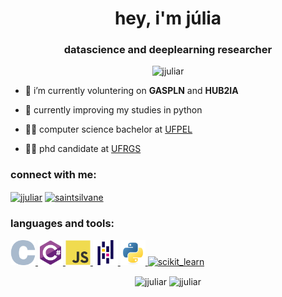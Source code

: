 <h1 align="center">hey, i'm júlia</h1>
<h3 align="center">datascience and deeplearning researcher</h3>

<p align="center"> <img src="https://komarev.com/ghpvc/?username=jjuliar&label=Profile%20views&color=0e75b6&style=flat" alt="jjuliar" /> </p>

- 🔭 i’m currently voluntering on **GASPLN** and **HUB2IA**

- 🌱 currently improving my studies in python

- 👨‍💻 computer science bachelor at [UFPEL](UFPEL)

- 👨‍💻 phd candidate at [UFRGS](UFRGS)

<h3 align="left">connect with me:</h3>
<p align="left">
<a href="https://www.linkedin.com/in/julia-junqueira-111383161/" target="blank"><img align="center" src="https://raw.githubusercontent.com/rahuldkjain/github-profile-readme-generator/master/src/images/icons/Social/linked-in-alt.svg" alt="jjuliar" height="30" width="40" /></a>
<a href="https://instagram.com/jjjjul.ia" target="blank"><img align="center" src="https://raw.githubusercontent.com/rahuldkjain/github-profile-readme-generator/master/src/images/icons/Social/instagram.svg" alt="saintsilvane" height="30" width="40" /></a>
</p>

<h3 align="left">languages and tools:</h3>
<p align="left"> <a href="https://www.cprogramming.com/" target="_blank" rel="noreferrer"> <img src="https://raw.githubusercontent.com/devicons/devicon/master/icons/c/c-original.svg" alt="c" width="40" height="40"/> </a> <a href="https://www.w3schools.com/cs/" target="_blank" rel="noreferrer"> <img src="https://raw.githubusercontent.com/devicons/devicon/master/icons/csharp/csharp-original.svg" alt="csharp" width="40" height="40"/> </a> <a href="https://developer.mozilla.org/en-US/docs/Web/JavaScript" target="_blank" rel="noreferrer"> <img src="https://raw.githubusercontent.com/devicons/devicon/master/icons/javascript/javascript-original.svg" alt="javascript" width="40" height="40"/> </a> <a href="https://pandas.pydata.org/" target="_blank" rel="noreferrer"> <img src="https://raw.githubusercontent.com/devicons/devicon/2ae2a900d2f041da66e950e4d48052658d850630/icons/pandas/pandas-original.svg" alt="pandas" width="40" height="40"/> </a> <a href="https://www.python.org" target="_blank" rel="noreferrer"> <img src="https://raw.githubusercontent.com/devicons/devicon/master/icons/python/python-original.svg" alt="python" width="40" height="40"/> </a> <a href="https://scikit-learn.org/" target="_blank" rel="noreferrer"> <img src="https://upload.wikimedia.org/wikipedia/commons/0/05/Scikit_learn_logo_small.svg" alt="scikit_learn" width="40" height="40"/> </a> </p>

<p align="center"><img align="center" src="https://github-readme-stats.vercel.app/api/top-langs?username=jjuliar&show_icons=true&locale=en&layout=compact" alt="jjuliar" height="130" />              <img align="center" src="https://github-readme-streak-stats.herokuapp.com/?user=jjuliar&" alt="jjuliar" height="130" /></p>
